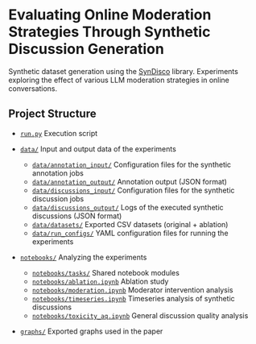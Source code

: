 # Evaluating Online Moderation Strategies Through Synthetic Discussion Generation

Synthetic dataset generation using the [SynDisco](https://github.com/dimits-ts/synthetic_discussion_framework) library. Experiments exploring the effect of various LLM moderation strategies in online conversations.


## Project Structure

* [`run.py`](run.py) Execution script
* [`data/`](data/) Input and output data of the experiments
  * [`data/annotation_input/`](data/annotation_output/) Configuration files for the synthetic annotation jobs
  * [`data/annotation_output/`](data/annotation_output/) Annotation output (JSON format)
  * [`data/discussions_input/`](data/discussions_input/) Configuration files for the synthetic discussion jobs
  * [`data/discussions_output/`](`data/discussions_output/`) Logs of the executed synthetic discussions (JSON format)
  * [`data/datasets/`](data/datasets) Exported CSV datasets (original + ablation)
  * [`data/run_configs/`](data/run_configs/) YAML configuration files for running the experiments

* [`notebooks/`](`notebooks/`) Analyzing the experiments
  * [`notebooks/tasks/`](notebooks/tasks/) Shared notebook modules
  * [`notebooks/ablation.ipynb`](notebooks/ablation.ipynb) Ablation study
  * [`notebooks/moderation.ipynb`](notebooks/moderation.ipynb) Moderator intervention analysis
  * [`notebooks/timeseries.ipynb`](notebooks/timeseries.ipynb) Timeseries analysis of synthetic discussions
  * [`notebooks/toxicity_aq.ipynb`](notebooks/toxicity_aq.ipynb) General discussion quality analysis
  
* [`graphs/`](graphs/) Exported graphs used in the paper
